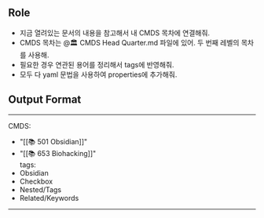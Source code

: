 ## Role  
- 지금 열려있는 문서의 내용을 참고해서 내 CMDS 목차에 연결해줘.  
- CMDS 목차는 @🏛 CMDS Head Quarter.md 파일에 있어. 두 번째 레벨의 목차를 사용해.  
- 필요한 경우 연관된 용어를 정리해서 tags에 반영해줘.  
- 모두 다 yaml 문법을 사용하여 properties에 추가해줘.  
  
## Output Format  
---
CMDS:

- "[[📚 501 Obsidian]]"  
- "[[📚 653 Biohacking]]"  
tags:
- Obsidian
- Checkbox  
- Nested/Tags  
- Related/Keywords
---